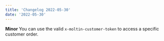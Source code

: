 ```yaml
---
title: 'Changelog 2022-05-30'
date: '2022-05-30'
---
```

**Minor** You can use the valid `x-moltin-customer-token` to access a  specific customer order.
